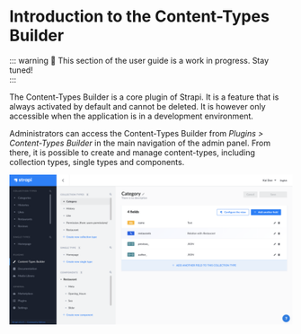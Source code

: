 # Introduction to the Content-Types Builder

::: warning 🚧 This section of the user guide is a work in progress. Stay tuned!
<br>
:::

The Content-Types Builder is a core plugin of Strapi. It is a feature that is always activated by default and cannot be deleted. It is however only accessible when the application is in a development environment.

Administrators can access the Content-Types Builder from *Plugins > Content-Types Builder* in the main navigation of the admin panel. From there, it is possible to create and manage content-types, including collection types, single types and components. 

![Content-Types Builder interface](../assets/content-types-builder/content-types-builder.png)
